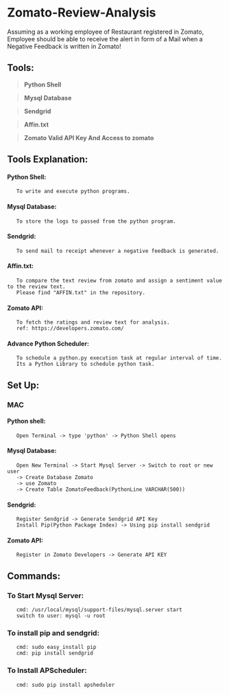 # Zomato-Review-Analysis
Assuming as a working employee of Restaurant registered in Zomato, Employee should be able to receive the alert in form of a Mail when a Negative Feedback is written in Zomato!

## Tools:
  
  > **Python Shell**
  
  > **Mysql Database**
  
  > **Sendgrid**
  
  > **Affin.txt**
  
  > **Zomato Valid API Key And Access to zomato**
  
## Tools Explanation:
  
  #### **Python Shell:** 
       To write and execute python programs.
  #### **Mysql Database:**
       To store the logs to passed from the python program.
  #### **Sendgrid:** 
       To send mail to receipt whenever a negative feedback is generated.
  #### **Affin.txt:** 
       To compare the text review from zomato and assign a sentiment value to the review text.
       Please find "AFFIN.txt" in the repository.
  #### **Zomato API:** 
       To fetch the ratings and review text for analysis.
       ref: https://developers.zomato.com/
  #### **Advance Python Scheduler:**
       To schedule a python.py execution task at regular interval of time.
       Its a Python Library to schedule python task.
       
## Set Up:

  ### **MAC**
  #### Python shell:
       Open Terminal -> type 'python' -> Python Shell opens
  #### Mysql Database:
       Open New Terminal -> Start Mysql Server -> Switch to root or new user 
       -> Create Database Zomato
       -> use Zomato
       -> Create Table ZomatoFeedback(PythonLine VARCHAR(500))
  #### Sendgrid:
       Register Sendgrid -> Generate Sendgrid API Key
       Install Pip(Python Package Index) -> Using pip install sendgrid
  #### Zomato API:
       Register in Zomato Developers -> Generate API KEY

## Commands:
  
  ### To Start Mysql Server:
       cmd: /usr/local/mysql/support-files/mysql.server start
       switch to user: mysql -u root
  ### To install pip and sendgrid:
       cmd: sudo easy_install pip
       cmd: pip install sendgrid
  ### To Install APScheduler:
       cmd: sudo pip install apsheduler
       
       
              
       
